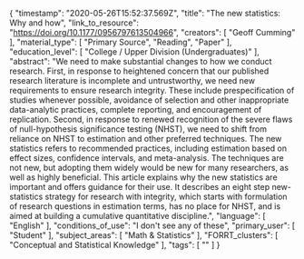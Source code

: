 {
    "timestamp": "2020-05-26T15:52:37.569Z",
    "title": "The new statistics: Why and how",
    "link_to_resource": "https://doi.org/10.1177/0956797613504966",
    "creators": [
        "Geoff Cumming"
    ],
    "material_type": [
        "Primary Source",
        "Reading",
        "Paper"
    ],
    "education_level": [
        "College / Upper Division (Undergraduates)"
    ],
    "abstract": "We need to make substantial changes to how we conduct research. First, in response to heightened concern that our published research literature is incomplete and untrustworthy, we need new requirements to ensure research integrity. These include prespecification of studies whenever possible, avoidance of selection and other inappropriate data-analytic practices, complete reporting, and encouragement of replication. Second, in response to renewed recognition of the severe flaws of null-hypothesis significance testing (NHST), we need to shift from reliance on NHST to estimation and other preferred techniques. The new statistics refers to recommended practices, including estimation based on effect sizes, confidence intervals, and meta-analysis. The techniques are not new, but adopting them widely would be new for many researchers, as well as highly beneficial. This article explains why the new statistics are important and offers guidance for their use. It describes an eight step new-statistics strategy for research with integrity, which starts with formulation of research questions in estimation terms, has no place for NHST, and is aimed at building a cumulative quantitative discipline.",
    "language": [
        "English"
    ],
    "conditions_of_use": "I don't see any of these",
    "primary_user": [
        "Student"
    ],
    "subject_areas": [
        "Math & Statistics"
    ],
    "FORRT_clusters": [
        "Conceptual and Statistical Knowledge"
    ],
    "tags": [
        ""
    ]
}